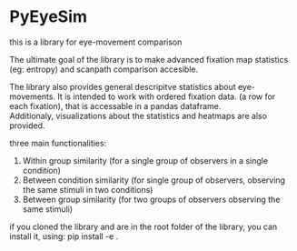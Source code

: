 # PyEyeSim

this is a library for eye-movement comparison


The ultimate goal of the library is to make advanced fixation map statistics (eg: entropy) and scanpath comparison  accesible.

The library also provides general descripitve statistics about eye-movements. It is intended to work with ordered fixation data. (a row for each fixation), that is accessable in a pandas dataframe.   
Additionaly, visualizations about the statistics and heatmaps are also provided.


three main functionalities:

1. Within group similarity  (for a single group of observers in a single condition)
2. Between condition similarity (for single group of observers, observing the same stimuli in two conditions)
3. Between group similarity (for two groups of observers observing the same stimuli)


if you cloned the library and are in the root folder of the library, you can install it, using: pip install -e .
